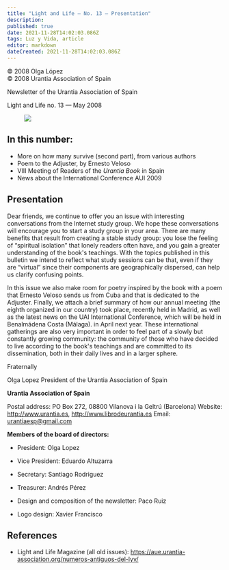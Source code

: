 ```yaml
---
title: "Light and Life — No. 13 — Presentation"
description: 
published: true
date: 2021-11-28T14:02:03.086Z
tags: Luz y Vida, article
editor: markdown
dateCreated: 2021-11-28T14:02:03.086Z
---
```


<p class="v-card v-sheet theme--light gray lighten-3 px-2">© 2008 Olga López<br>© 2008 Urantia Association of Spain</p>


Newsletter of the Urantia Association of Spain

Light and Life no. 13 — May 2008

<figure id="Figure_1" class="image urantiapedia">
<img src="/image/article/Luz_y_Vida/LyV1/01.jpg">
</figure>

## In this number:

- More on how many survive (second part), from various authors
- Poem to the Adjuster, by Ernesto Veloso
- VIII Meeting of Readers of the _Urantia Book_ in Spain
- News about the International Conference AUI 2009

## Presentation

Dear friends, we continue to offer you an issue with interesting conversations from the Internet study group. We hope these conversations will encourage you to start a study group in your area. There are many benefits that result from creating a stable study group: you lose the feeling of “spiritual isolation” that lonely readers often have, and you gain a greater understanding of the book's teachings. With the topics published in this bulletin we intend to reflect what study sessions can be that, even if they are “virtual” since their components are geographically dispersed, can help us clarify confusing points.

In this issue we also make room for poetry inspired by the book with a poem that Ernesto Veloso sends us from Cuba and that is dedicated to the Adjuster. Finally, we attach a brief summary of how our annual meeting (the eighth organized in our country) took place, recently held in Madrid, as well as the latest news on the UAI International Conference, which will be held in Benalmádena Costa (Málaga). in April next year. These international gatherings are also very important in order to feel part of a slowly but constantly growing community: the community of those who have decided to live according to the book's teachings and are committed to its dissemination, both in their daily lives and in a larger sphere.

Fraternally

Olga Lopez
President of the Urantia Association of Spain

**Urantia Association of Spain**

Postal address: PO Box 272, 08800 Vilanova i la Geltrú (Barcelona)
Website: http://www.urantia.es, http://www.librodeurantia.es
Email: urantiaesp@gmail.com

**Members of the board of directors:**

- President: Olga Lopez
- Vice President: Eduardo Altuzarra
- Secretary: Santiago Rodriguez
- Treasurer: Andrés Pérez

- Design and composition of the newsletter: Paco Ruiz
- Logo design: Xavier Francisco

## References

- Light and Life Magazine (all old issues): https://aue.urantia-association.org/numeros-antiguos-del-lyv/

